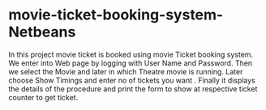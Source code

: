 # movie-ticket-booking-system-Netbeans

In this project movie ticket is booked  using  movie Ticket booking system. We enter into Web page by logging with User Name and Password. 
Then we select the Movie and later in which Theatre movie is running. Later choose Show Timings and enter no of tickets you want .
Finally it displays the details of the procedure and print the form to show at respective ticket counter to get ticket. 


